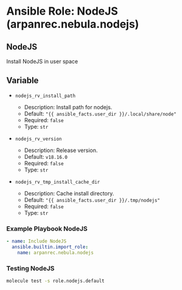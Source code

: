 # Ansible Role: NodeJS (arpanrec.nebula.nodejs)

## NodeJS

Install NodeJS in user space

## Variable

- `nodejs_rv_install_path`

  - Description: Install path for nodejs.
  - Default: `"{{ ansible_facts.user_dir }}/.local/share/node"`
  - Required: `false`
  - Type: `str`

- `nodejs_rv_version`

  - Description: Release version.
  - Default: `v18.16.0`
  - Required: `false`
  - Type: `str`

- `nodejs_rv_tmp_install_cache_dir`
  - Description: Cache install directory.
  - Default: `"{{ ansible_facts.user_dir }}/.tmp/nodejs"`
  - Required: `false`
  - Type: `str`

### Example Playbook NodeJS

```yaml
- name: Include NodeJS
  ansible.builtin.import_role:
    name: arpanrec.nebula.nodejs
```

### Testing NodeJS

```bash
molecule test -s role.nodejs.default
```

